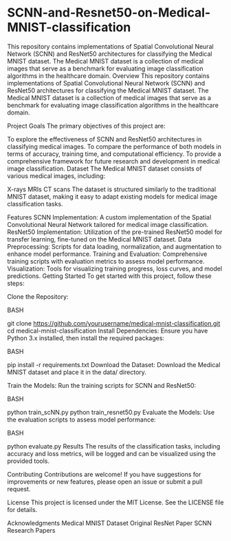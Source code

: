 # SCNN-and-Resnet50-on-Medical-MNIST-classification
This repository contains implementations of Spatial Convolutional Neural Network (SCNN) and ResNet50 architectures for classifying the Medical MNIST dataset. The Medical MNIST dataset is a collection of medical images that serve as a benchmark for evaluating image classification algorithms in the healthcare domain.
Overview
This repository contains implementations of Spatial Convolutional Neural Network (SCNN) and ResNet50 architectures for classifying the Medical MNIST dataset. The Medical MNIST dataset is a collection of medical images that serve as a benchmark for evaluating image classification algorithms in the healthcare domain.

Project Goals
The primary objectives of this project are:

To explore the effectiveness of SCNN and ResNet50 architectures in classifying medical images.
To compare the performance of both models in terms of accuracy, training time, and computational efficiency.
To provide a comprehensive framework for future research and development in medical image classification.
Dataset
The Medical MNIST dataset consists of various medical images, including:

X-rays
MRIs
CT scans
The dataset is structured similarly to the traditional MNIST dataset, making it easy to adapt existing models for medical image classification tasks.

Features
SCNN Implementation: A custom implementation of the Spatial Convolutional Neural Network tailored for medical image classification.
ResNet50 Implementation: Utilization of the pre-trained ResNet50 model for transfer learning, fine-tuned on the Medical MNIST dataset.
Data Preprocessing: Scripts for data loading, normalization, and augmentation to enhance model performance.
Training and Evaluation: Comprehensive training scripts with evaluation metrics to assess model performance.
Visualization: Tools for visualizing training progress, loss curves, and model predictions.
Getting Started
To get started with this project, follow these steps:

Clone the Repository:

BASH

git clone https://github.com/yourusername/medical-mnist-classification.git
cd medical-mnist-classification
Install Dependencies:
Ensure you have Python 3.x installed, then install the required packages:

BASH

pip install -r requirements.txt
Download the Dataset:
Download the Medical MNIST dataset and place it in the data/ directory.

Train the Models:
Run the training scripts for SCNN and ResNet50:

BASH

python train_scNN.py
python train_resnet50.py
Evaluate the Models:
Use the evaluation scripts to assess model performance:

BASH

python evaluate.py
Results
The results of the classification tasks, including accuracy and loss metrics, will be logged and can be visualized using the provided tools.

Contributing
Contributions are welcome! If you have suggestions for improvements or new features, please open an issue or submit a pull request.

License
This project is licensed under the MIT License. See the LICENSE file for details.

Acknowledgments
Medical MNIST Dataset
Original ResNet Paper
SCNN Research Papers 
